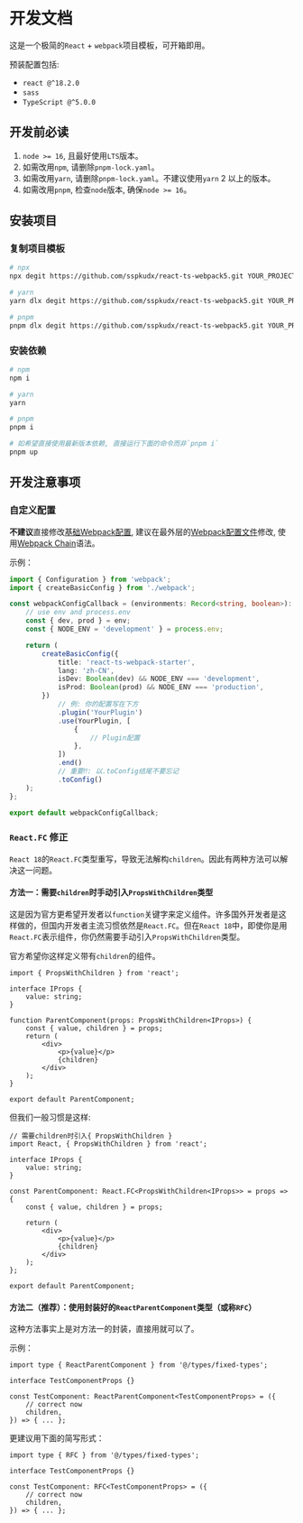 # 开发文档

这是一个极简的`React` + `webpack`项目模板，可开箱即用。

预装配置包括:

-   `react @^18.2.0`
-   `sass`
-   `TypeScript @^5.0.0`

## 开发前必读

1. `node >= 16`, 且最好使用`LTS`版本。
2. 如需改用`npm`, 请删除`pnpm-lock.yaml`。
3. 如需改用`yarn`, 请删除`pnpm-lock.yaml`。不建议使用`yarn` 2 以上的版本。
4. 如需改用`pnpm`, 检查`node`版本, 确保`node >= 16`。

## 安装项目

### 复制项目模板

```sh
# npx
npx degit https://github.com/sspkudx/react-ts-webpack5.git YOUR_PROJECT_DIRECTORY

# yarn
yarn dlx degit https://github.com/sspkudx/react-ts-webpack5.git YOUR_PROJECT_DIRECTORY

# pnpm
pnpm dlx degit https://github.com/sspkudx/react-ts-webpack5.git YOUR_PROJECT_DIRECTORY
```

### 安装依赖

```sh
# npm
npm i

# yarn
yarn

# pnpm
pnpm i

# 如希望直接使用最新版本依赖, 直接运行下面的命令而非`pnpm i`
pnpm up
```

## 开发注意事项

### 自定义配置

**不建议**直接修改[基础Webpack配置](../webpack/index.ts), 建议在最外层的[Webpack配置文件](../webpack.config.ts)修改, 使用[Webpack Chain](https://github.com/neutrinojs/webpack-chain/tree/v6.5.1)语法。

示例：

```typescript
import { Configuration } from 'webpack';
import { createBasicConfig } from './webpack';

const webpackConfigCallback = (environments: Record<string, boolean>): Configuration => {
    // use env and process.env
    const { dev, prod } = env;
    const { NODE_ENV = 'development' } = process.env;

    return (
        createBasicConfig({
            title: 'react-ts-webpack-starter',
            lang: 'zh-CN',
            isDev: Boolean(dev) && NODE_ENV === 'development',
            isProd: Boolean(prod) && NODE_ENV === 'production',
        })
            // 例: 你的配置写在下方
            .plugin('YourPlugin')
            .use(YourPlugin, [
                {
                    // Plugin配置
                },
            ])
            .end()
            // 重要‼️: 以.toConfig结尾不要忘记
            .toConfig()
    );
};

export default webpackConfigCallback;
```

### `React.FC` 修正

`React 18`的`React.FC`类型重写，导致无法解构`children`。因此有两种方法可以解决这一问题。

#### 方法一：需要`children`时手动引入`PropsWithChildren`类型

这是因为官方更希望开发者以`function`关键字来定义组件。许多国外开发者是这样做的，但国内开发者主流习惯依然是`React.FC`。但在`React 18`中，即使你是用`React.FC`表示组件，你仍然需要手动引入`PropsWithChildren`类型。

官方希望你这样定义带有`children`的组件。

```tsx
import { PropsWithChildren } from 'react';

interface IProps {
    value: string;
}

function ParentComponent(props: PropsWithChildren<IProps>) {
    const { value, children } = props;
    return (
        <div>
            <p>{value}</p>
            {children}
        </div>
    );
}

export default ParentComponent;
```

但我们一般习惯是这样:

```tsx
// 需要children时引入{ PropsWithChildren }
import React, { PropsWithChildren } from 'react';

interface IProps {
    value: string;
}

const ParentComponent: React.FC<PropsWithChildren<IProps>> = props => {
    const { value, children } = props;

    return (
        <div>
            <p>{value}</p>
            {children}
        </div>
    );
};

export default ParentComponent;
```

#### 方法二（推荐）：使用封装好的`ReactParentComponent`类型（或称`RFC`）

这种方法事实上是对方法一的封装，直接用就可以了。

示例：

```tsx
import type { ReactParentComponent } from '@/types/fixed-types';

interface TestComponentProps {}

const TestComponent: ReactParentComponent<TestComponentProps> = ({
    // correct now
    children,
}) => { ... };
```

更建议用下面的简写形式：

```tsx
import type { RFC } from '@/types/fixed-types';

interface TestComponentProps {}

const TestComponent: RFC<TestComponentProps> = ({
    // correct now
    children,
}) => { ... };
```
